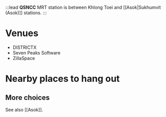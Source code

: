 :::lead
**QSNCC** MRT station is between Khlong Toei and [[Asok|Sukhumvit (Asok)]] stations.
:::

# Venues

- DISTRICTX
- Seven Peaks Software
- ZillaSpace

# Nearby places to hang out

## More choices

See also [[Asok]].
